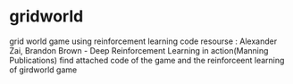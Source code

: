 # gridworld
grid world game using reinforcement learning 
code resourse : Alexander Zai, Brandon Brown - Deep Reinforcement Learning in action(Manning Publications)
find attached code of the game and the reinforceent learning of girdworld game 
